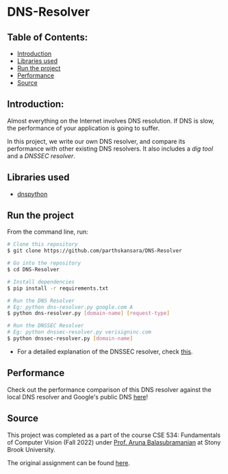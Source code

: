 # DNS-Resolver

## Table of Contents:
* [Introduction](#introduction)
* [Libraries used](#libraries-used)
* [Run the project](#run-the-project)
* [Performance](#performance)
* [Source](#source)

## Introduction:
Almost everything on the Internet involves DNS resolution. If DNS is slow, the
performance of your application is going to suffer.

In this project, we write our own DNS resolver, and compare its performance with other existing DNS resolvers. It also includes a *dig tool* and a *DNSSEC resolver*.

## Libraries used
* [dnspython](https://pypi.org/project/dnspython/)

## Run the project

From the command line, run:


```bash
# Clone this repository
$ git clone https://github.com/parthskansara/DNS-Resolver

# Go into the repository
$ cd DNS-Resolver

# Install dependencies
$ pip install -r requirements.txt

# Run the DNS Resolver
# Eg: python dns-resolver.py google.com A
$ python dns-resolver.py [domain-name] [request-type]

# Run the DNSSEC Resolver
# Eg: python dnssec-resolver.py verisigninc.com
$ python dnssec-resolver.py [domain-name]

```
* For a detailed explanation of the DNSSEC resolver, check [this](https://github.com/parthskansara/DNS-Resolver/blob/main/DNSSEC%20Implementation.pdf).


## Performance
Check out the performance comparison of this DNS resolver against the local DNS resolver and Google's public DNS [here](https://github.com/parthskansara/DNS-Resolver/blob/main/compare.pdf)!

## Source
This project was completed as a part of the course CSE 534: Fundamentals of Computer Vision (Fall 2022) under [Prof. Aruna Balasubramanian](https://www.cs.stonybrook.edu/people/faculty/ArunaBalasubramanian) at Stony Brook University.


The original assignment can be found [here](https://drive.google.com/file/d/1_DbFCx03tswdxjzVQf_-hGMb6fFczmvz/view?usp=sharing).
